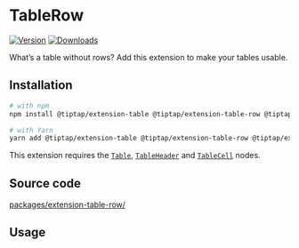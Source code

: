 # TableRow
[![Version](https://img.shields.io/npm/v/@tiptap/extension-table-row.svg?label=version)](https://www.npmjs.com/package/@tiptap/extension-table-row)
[![Downloads](https://img.shields.io/npm/dm/@tiptap/extension-table-row.svg)](https://npmcharts.com/compare/@tiptap/extension-table-row?minimal=true)

What’s a table without rows? Add this extension to make your tables usable.

## Installation
```bash
# with npm
npm install @tiptap/extension-table @tiptap/extension-table-row @tiptap/extension-table-header @tiptap/extension-table-cell

# with Yarn
yarn add @tiptap/extension-table @tiptap/extension-table-row @tiptap/extension-table-header @tiptap/extension-table-cell
```

This extension requires the [`Table`](/api/nodes/table), [`TableHeader`](/api/nodes/table-header) and [`TableCell`](/api/nodes/table-cell) nodes.

## Source code
[packages/extension-table-row/](https://github.com/ueberdosis/tiptap/blob/main/packages/extension-table-row/)

## Usage
<demo name="Nodes/Table" />
